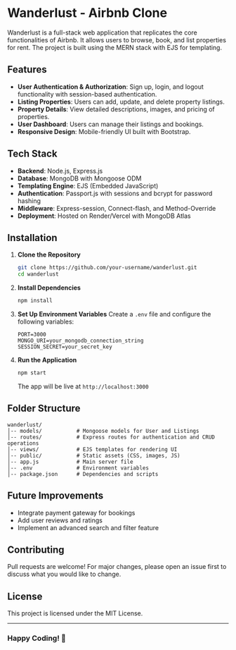 # Wanderlust - Airbnb Clone

Wanderlust is a full-stack web application that replicates the core functionalities of Airbnb. It allows users to browse, book, and list properties for rent. The project is built using the MERN stack with EJS for templating.

## Features
- **User Authentication & Authorization**: Sign up, login, and logout functionality with session-based authentication.
- **Listing Properties**: Users can add, update, and delete property listings.
- **Property Details**: View detailed descriptions, images, and pricing of properties.
- **User Dashboard**: Users can manage their listings and bookings.
- **Responsive Design**: Mobile-friendly UI built with Bootstrap.

## Tech Stack
- **Backend**: Node.js, Express.js
- **Database**: MongoDB with Mongoose ODM
- **Templating Engine**: EJS (Embedded JavaScript)
- **Authentication**: Passport.js with sessions and bcrypt for password hashing
- **Middleware**: Express-session, Connect-flash, and Method-Override
- **Deployment**: Hosted on Render/Vercel with MongoDB Atlas

## Installation
1. **Clone the Repository**
   ```bash
   git clone https://github.com/your-username/wanderlust.git
   cd wanderlust
   ```
2. **Install Dependencies**
   ```bash
   npm install
   ```
3. **Set Up Environment Variables**
   Create a `.env` file and configure the following variables:
   ```
   PORT=3000
   MONGO_URI=your_mongodb_connection_string
   SESSION_SECRET=your_secret_key
   ```
4. **Run the Application**
   ```bash
   npm start
   ```
   The app will be live at `http://localhost:3000`

## Folder Structure
```
wanderlust/
│-- models/           # Mongoose models for User and Listings
│-- routes/           # Express routes for authentication and CRUD operations
│-- views/            # EJS templates for rendering UI
│-- public/           # Static assets (CSS, images, JS)
│-- app.js            # Main server file
│-- .env              # Environment variables
│-- package.json      # Dependencies and scripts
```

## Future Improvements
- Integrate payment gateway for bookings
- Add user reviews and ratings
- Implement an advanced search and filter feature

## Contributing
Pull requests are welcome! For major changes, please open an issue first to discuss what you would like to change.

## License
This project is licensed under the MIT License.

---
### Happy Coding! 🚀

